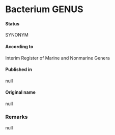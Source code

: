 Bacterium GENUS
=======

#### Status
SYNONYM

#### According to
Interim Register of Marine and Nonmarine Genera

#### Published in
null

#### Original name
null

### Remarks
null